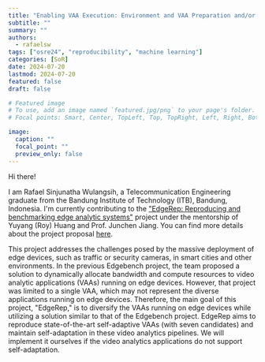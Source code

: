 ```yaml
---
title: "Enabling VAA Execution: Environment and VAA Preparation and/or Reproducibility for Dynamic Bandwidth Allocation (CONCIERGE)"
subtitle: ""
summary: ""
authors: 
  - rafaelsw
tags: ["osre24", "reproducibility", "machine learning"]
categories: [SoR]
date: 2024-07-20
lastmod: 2024-07-20
featured: false
draft: false

# Featured image
# To use, add an image named `featured.jpg/png` to your page's folder.
# Focal points: Smart, Center, TopLeft, Top, TopRight, Left, Right, BottomLeft, Bottom, BottomRight.

image:
  caption: ""
  focal_point: ""
  preview_only: false
---
```


Hi there!

I am Rafael Sinjunatha Wulangsih, a Telecommunication Engineering graduate from the Bandung Institute of Technology (ITB), Bandung, Indonesia. I'm currently contributing to the ["EdgeRep: Reproducing and benchmarking edge analytic systems"](/project/osre24/uchicago/edgerep) project under the mentorship of Yuyang (Roy) Huang and Prof. Junchen Jiang. You can find more details about the project proposal [here](https://drive.google.com/file/d/1GUMiglFqezOqEeQiMaL4QVgsXZOHYoEK/view?usp=drive_link).

This project addresses the challenges posed by the massive deployment of edge devices, such as traffic or security cameras, in smart cities and other environments. In the previous Edgebench project, the team proposed a solution to dynamically allocate bandwidth and compute resources to video analytic applications (VAAs) running on edge devices. However, that project was limited to a single VAA, which may not represent the diverse applications running on edge devices. Therefore, the main goal of this project, "EdgeRep," is to diversify the VAAs running on edge devices while utilizing a solution similar to that of the Edgebench project. EdgeRep aims to reproduce state-of-the-art self-adaptive VAAs (with seven candidates) and maintain self-adaptation in these video analytics pipelines. We will implement it ourselves if the video analytics applications do not support self-adaptation.
